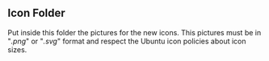 ## Icon Folder

Put inside this folder the pictures for the new icons.
This pictures must be in "*.png*" or "*.svg*" format and respect the Ubuntu icon policies about icon sizes.

